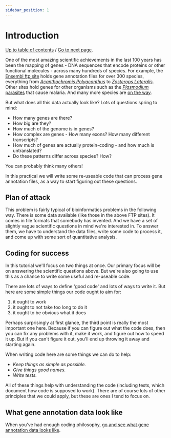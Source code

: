 ```yaml
---
sidebar_position: 1
---
```


# Introduction

[Up to table of contents](README.md) / [Go to next page](What_gene_annotation_data_looks_like.md).


One of the most amazing scientific achievements in the last 100 years has been the mapping of genes - DNA
sequences that encode proteins or other functional molecules - across many hundreds of species. For example, the
[Ensembl ftp site](http://ftp.ensembl.org/pub/current_gff3/) holds gene annotation files for over 300 species, everything from
[*Acanthochromis Polyacanthus*](https://en.wikipedia.org/wiki/Spiny_chromis) to [*Zosterops
Lateralis*](https://en.wikipedia.org/wiki/Silvereye).  Other sites hold genes for other organisms such as the [*Plasmodium*
parasites](https://plasmodb.org/plasmo/app/downloads/Current_Release/) that cause malaria.  And many more species are [on the way](https://www.darwintreeoflife.org).

But what does all this data actually look like?  Lots of questions spring to mind:

- How many genes are there?
- How big are they?
- How much of the genome is in genes?
- How complex are genes - How many exons?  How many different transcripts?
- How much of genes are actually protein-coding - and how much is untranslated?
- Do these patterns differ across species?  How?

You can probably think many others!

In this practical we will write some re-useable code that can process gene annotation files, as a
way to start figuring out these questions.

## Plan of attack

This problem is fairly typical of bioinformatics problems in the following way. There is some data
available (like those in the above FTP sites). It comes in file formats that somebody has invented.
And we have a set of slightly vague scientific questions in mind we're interested in. To answer
them, we have to understand the data files, write some code to process it, and come up with some
sort of quantitative analysis.

## Coding for success

In this tutorial we'll focus on two things at once. Our primary focus will be on answering the
scientific questions above. But we're also going to use this as a chance to write some useful and
re-useable code.

There are lots of ways to define 'good code' and lots of ways to write it. But here are some simple
things our code ought to aim for:

1. it ought to work
2. it ought to not take too long to do it
3. it ought to be obvious what it does

Perhaps surprisingly at first glance, the third point is really the most important one here. Because if you can
figure out what the code does, then you can fix any problems with it, make it work, and figure out how to speed
it up.  But if you can't figure it out, you'll end up throwing it away and starting again.

When writing code here are some things we can do to help:

- *Keep things as simple as possible.*
- *Give things good names.*
- *Write tests.*

All of these things help with understanding the code (including tests, which document how code is supposed to
work). There are of course lots of other principles that we could apply, but these are ones I tend to focus on.

## What gene annotation data look like

When you've had enough coding philosophy, [go and see what gene annotation data looks like](What_gene_annotation_data_looks_like.md).
